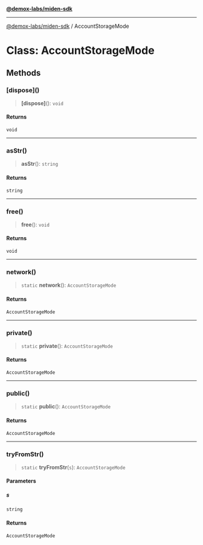 [**@demox-labs/miden-sdk**](../README.md)

***

[@demox-labs/miden-sdk](../README.md) / AccountStorageMode

# Class: AccountStorageMode

## Methods

### \[dispose\]()

> **\[dispose\]**(): `void`

#### Returns

`void`

***

### asStr()

> **asStr**(): `string`

#### Returns

`string`

***

### free()

> **free**(): `void`

#### Returns

`void`

***

### network()

> `static` **network**(): `AccountStorageMode`

#### Returns

`AccountStorageMode`

***

### private()

> `static` **private**(): `AccountStorageMode`

#### Returns

`AccountStorageMode`

***

### public()

> `static` **public**(): `AccountStorageMode`

#### Returns

`AccountStorageMode`

***

### tryFromStr()

> `static` **tryFromStr**(`s`): `AccountStorageMode`

#### Parameters

##### s

`string`

#### Returns

`AccountStorageMode`
